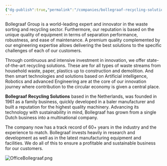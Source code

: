 ```yaml
---
{"dg-publish":true,"permalink":"/companies/bollegraaf-recycling-solutions/","tags":["bollegraaf"],"noteIcon":"default"}
---
```


Bollegraaf Group is a world-leading expert and innovator in the waste sorting and recycling sector. Furthermore, our reputation is based on the unique quality of equipment in terms of separation performance, robustness, and ease of maintenance. A premium quality complemented by our engineering expertise allows delivering the best solutions to the specific challenges of each of our customers.

Through continuous and intensive investment in innovation, we offer state-of-the-art recycling solutions. These are for all types of waste streams from household waste, paper, plastics up to construction and demolition. And then smart technologies and solutions based on Artificial intelligence, Robotics and advanced Engineering are at the core of our innovation journey where contribution to the circular economy is given a central place.


**Bollegraaf** **Recycling Solutions** based in the Netherlands, was founded in 1961 as a family business, quickly developed in a baler manufacturer and built a reputation for the highest quality machinery. Advancing its technology with sustainability in mind, Bollegraaf has grown from a single Dutch business into a multinational company.

The company now has a track record of 60+ years in the industry and the experience to match. Bollegraaf invests heavily in research and development as well as in the latest manufacturing equipment and facilities. We do all of this to ensure a profitable and sustainable business for our customers.

![OfficeBollegraaf.png](/img/user/IMG/OfficeBollegraaf.png)
